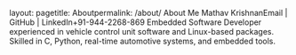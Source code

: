 
layout: pagetitle: Aboutpermalink: /about/
About Me
Mathav KrishnanEmail | GitHub | LinkedIn+91-944-2268-869
Embedded Software Developer experienced in vehicle control unit software and Linux-based packages. Skilled in C, Python, real-time automotive systems, and embedded tools.